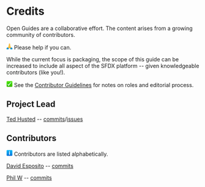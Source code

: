 # Credits

Open Guides are a collaborative effort. The content arises from a growing community of contributors. 

![(pray)](pray-16px.png) Please help if you can. 

While the current focus is packaging, the scope of this guide can be increased to include all aspect of the SFDX platform -- given knowledgeable contributors (like you!). 

![(help)](help-16px.png) See the [Contributor Guidelines](CONTRIBUTOR_GUIDELINES.md) for notes on roles and editorial process.

## Project Lead

[Ted Husted](https://github.com/tedhusted) -- [commits](https://github.com/DreamOps/og-sfdx/commits?author=TedHusted)/[issues](https://github.com/DreamOps/og-sfdx/issues?q=author%3ATedHusted)

## Contributors

![(info)](info-16px.png) Contributors are listed alphabetically.

[David Esposito](https://github.com/daveespo) -- [commits](https://github.com/DreamOps/og-sfdx/commit/24cfa714fac19d542f9ab4384e2a8f14d67db7d8)

[Phil W](https://github.com/sirephil) -- [commits](https://github.com/DreamOps/og-sfdx/commit/24cfa714fac19d542f9ab4384e2a8f14d67db7d8)

